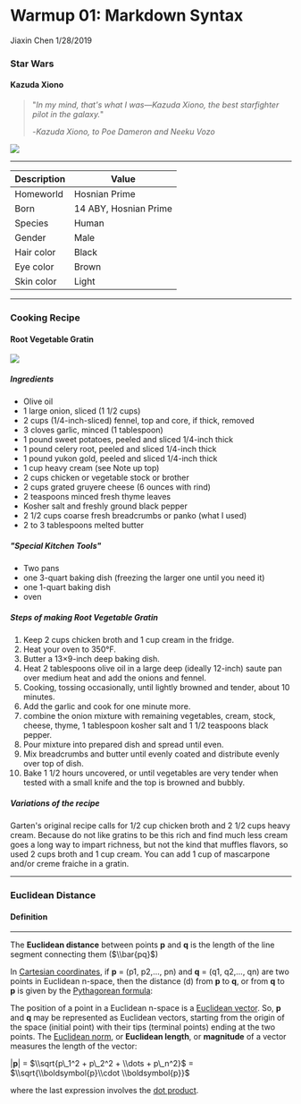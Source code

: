 Warmup 01: Markdown Syntax
================
Jiaxin Chen
1/28/2019

### Star Wars

#### Kazuda Xiono

> "*In my mind, that's what I was—Kazuda Xiono, the best starfighter pilot in the galaxy.*"
>
> -*Kazuda Xiono, to Poe Dameron and Neeku Vozo*

![](https://vignette.wikia.nocookie.net/starwars/images/a/a3/Kazuda.jpg/revision/latest?cb=20180830051228)

------------------------------------------------------------------------

| Description | Value                 |
|-------------|-----------------------|
| Homeworld   | Hosnian Prime         |
| Born        | 14 ABY, Hosnian Prime |
| Species     | Human                 |
| Gender      | Male                  |
| Hair color  | Black                 |
| Eye color   | Brown                 |
| Skin color  | Light                 |

------------------------------------------------------------------------

### Cooking Recipe

#### Root Vegetable Gratin

![](https://c5.staticflickr.com/6/5527/30782514172_5aba0e274d_z.jpg)

##### Ingredients

-   Olive oil
-   1 large onion, sliced (1 1/2 cups)
-   2 cups (1/4-inch-sliced) fennel, top and core, if thick, removed
-   3 cloves garlic, minced (1 tablespoon)
-   1 pound sweet potatoes, peeled and sliced 1/4-inch thick
-   1 pound celery root, peeled and sliced 1/4-inch thick
-   1 pound yukon gold, peeled and sliced 1/4-inch thick
-   1 cup heavy cream (see Note up top)
-   2 cups chicken or vegetable stock or brother
-   2 cups grated gruyere cheese (6 ounces with rind)
-   2 teaspoons minced fresh thyme leaves
-   Kosher salt and freshly ground black pepper
-   2 1/2 cups coarse fresh breadcrumbs or panko (what I used)
-   2 to 3 tablespoons melted butter

##### "Special Kitchen Tools"

-   Two pans
-   one 3-quart baking dish (freezing the larger one until you need it)
-   one 1-quart baking dish
-   oven

##### Steps of making Root Vegetable Gratin

1.  Keep 2 cups chicken broth and 1 cup cream in the fridge.
2.  Heat your oven to 350°F.
3.  Butter a 13×9-inch deep baking dish.
4.  Heat 2 tablespoons olive oil in a large deep (ideally 12-inch) saute pan over medium heat and add the onions and fennel.
5.  Cooking, tossing occasionally, until lightly browned and tender, about 10 minutes.
6.  Add the garlic and cook for one minute more.
7.  combine the onion mixture with remaining vegetables, cream, stock, cheese, thyme, 1 tablespoon kosher salt and 1 1/2 teaspoons black pepper.
8.  Pour mixture into prepared dish and spread until even.
9.  Mix breadcrumbs and butter until evenly coated and distribute evenly over top of dish.
10. Bake 1 1/2 hours uncovered, or until vegetables are very tender when tested with a small knife and the top is browned and bubbly.

##### Variations of the recipe

Garten's original recipe calls for 1/2 cup chicken broth and 2 1/2 cups heavy cream. Because do not like gratins to be this rich and find much less cream goes a long way to impart richness, but not the kind that muffles flavors, so used 2 cups broth and 1 cup cream. You can add 1 cup of mascarpone and/or creme fraiche in a gratin.

------------------------------------------------------------------------

### Euclidean Distance

#### Definition

------------------------------------------------------------------------

The **Euclidean distance** between points **p** and **q** is the length of the line segment connecting them ($\\bar{pq}$)

In [Cartesian coordinates](https://en.wikipedia.org/wiki/Cartesian_coordinate_system), if **p** = (p1, p2,..., pn) and **q** = (q1, q2,..., qn) are two points in Euclidean n-space, then the distance (d) from **p** to **q**, or from **q** to **p** is given by the [Pythagorean formula](https://en.wikipedia.org/wiki/Pythagorean_theorem):

The position of a point in a Euclidean n-space is a [Euclidean vector](https://en.wikipedia.org/wiki/Euclidean_vector). So, **p** and **q** may be represented as Euclidean vectors, starting from the origin of the space (initial point) with their tips (terminal points) ending at the two points. The [Euclidean norm](https://en.wikipedia.org/wiki/Norm_(mathematics)#Euclidean_norm), or **Euclidean length**, or **magnitude** of a vector measures the length of the vector:

|**p**| = $\\sqrt{p\_1^2 + p\_2^2 + \\dots + p\_n^2}$ = $\\sqrt{\\boldsymbol{p}\\cdot \\boldsymbol{p}}$

where the last expression involves the [dot product](https://en.wikipedia.org/wiki/Dot_product).
